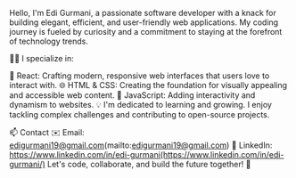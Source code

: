 Hello, I'm Edi Gurmani, a passionate software developer with a knack for building elegant, efficient, and user-friendly web applications. My coding journey is fueled by curiosity and a commitment to staying at the forefront of technology trends.

👨‍💻 I specialize in:

🚀 React: Crafting modern, responsive web interfaces that users love to interact with.
🌐 HTML & CSS: Creating the foundation for visually appealing and accessible web content.
🚀 JavaScript: Adding interactivity and dynamism to websites.
💡 I'm dedicated to learning and growing. I enjoy tackling complex challenges and contributing to open-source projects.

📫 Contact
✉️ Email: edigurmani19@gmail.com(mailto:edigurmani19@gmail.com)
💼 LinkedIn: https://www.linkedin.com/in/edi-gurmani(https://www.linkedin.com/in/edi-gurmani/)
Let's code, collaborate, and build the future together! 🚀
